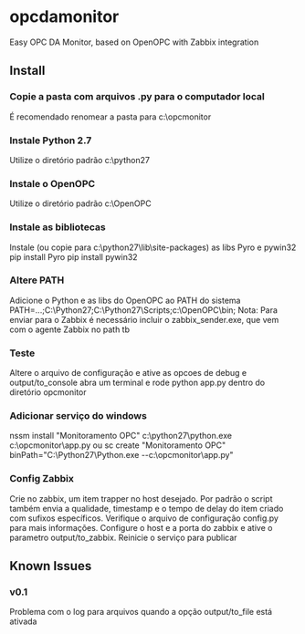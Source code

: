 opcdamonitor
============
Easy OPC DA Monitor, based on OpenOPC with Zabbix integration


Install
-------

### Copie a pasta com arquivos .py para o computador local 
É recomendado renomear a pasta para c:\opcmonitor

###  Instale Python 2.7
Utilize o diretório padrão c:\python27

### Instale o OpenOPC
Utilize o diretório padrão c:\OpenOPC

### Instale as bibliotecas 
Instale (ou copie para c:\python27\lib\site-packages) as libs Pyro e pywin32
pip install Pyro
pip install pywin32

### Altere PATH
Adicione o Python e as libs do OpenOPC ao PATH do sistema
PATH=...;C:\Python27\;C:\Python27\Scripts;c:\OpenOPC\bin;
Nota: Para enviar para o Zabbix é necessário incluir o zabbix_sender.exe, que vem com o agente Zabbix no path tb

### Teste
Altere o arquivo de configuração e ative as opcoes de debug e output/to_console
abra um terminal e rode python app.py dentro do diretório opcmonitor

### Adicionar serviço do windows
nssm install "Monitoramento OPC" c:\python27\python.exe c:\opcmonitor\app.py
ou 
sc create "Monitoramento OPC" binPath="C:\Python27\Python.exe --c:\opcmonitor\app.py"

### Config Zabbix
Crie no zabbix, um item trapper no host desejado. Por padrão o script também envia a qualidade, timestamp e o tempo de delay do item criado com sufixos específicos. Verifique o arquivo de configuração config.py para mais informações. 
Configure o host e a porta do zabbix e ative o parametro output/to_zabbix. Reinicie o serviço para publicar


Known Issues
------------

### v0.1
Problema com o log para arquivos quando a opção output/to_file está ativada